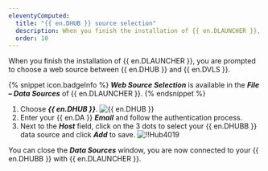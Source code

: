 ```yaml
---
eleventyComputed:
  title: "{{ en.DHUB }} source selection"
  description: When you finish the installation of {{ en.DLAUNCHER }}, you are prompted to choose a web source between {{ en.DHUB }} and {{ en.DVLS }}.
  order: 10
---
```

When you finish the installation of {{ en.DLAUNCHER }}, you are prompted to choose a web source between {{ en.DHUB }} and {{ en.DVLS }}.

{% snippet icon.badgeInfo %}
***Web Source Selection*** is available in the ***File – Data Sources*** of {{ en.DLAUNCHER }}.
{% endsnippet %}

1. Choose ***{{ en.DHUB }}***.
![{{ en.DHUB }}](https://cdnweb.devolutions.net/docs/HUBB6003_2023_3.png)
1. Enter your {{ en.DA }} ***Email*** and follow the authentication process.
1. Next to the ***Host*** field, click on the 3 dots to select your {{ en.DHUBB }} data source and click ***Add*** to save.
![!!Hub4019](https://cdnweb.devolutions.net/docs/HUBB6002_2023_3.png)

You can close the ***Data Sources*** window, you are now connected to your {{ en.DHUBB }} with {{ en.DLAUNCHER }}.
